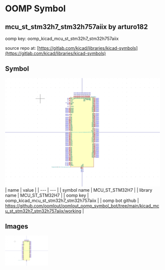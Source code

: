 # OOMP Symbol  
## mcu_st_stm32h7_stm32h757aiix  by arturo182  
  
oomp key: oomp_kicad_mcu_st_stm32h7_stm32h757aiix  
  
source repo at: [https://gitlab.com/kicad/libraries/kicad-symbols](https://gitlab.com/kicad/libraries/kicad-symbols)  
## Symbol  
  
[![working.png](working_600.png)](working.png)  
| name | value | 
| --- | --- | 
| symbol name | MCU_ST_STM32H7 | 
| library name | MCU_ST_STM32H7 | 
| oomp key | oomp_kicad_mcu_st_stm32h7_stm32h757aiix | 
| oomp bot github | https://github.com/oomlout/oomlout_oomp_symbol_bot/tree/main/kicad_mcu_st_stm32h7_stm32h757aiix/working | 
## Images  
  
[![working.png](working_140.png)](working.png)  
